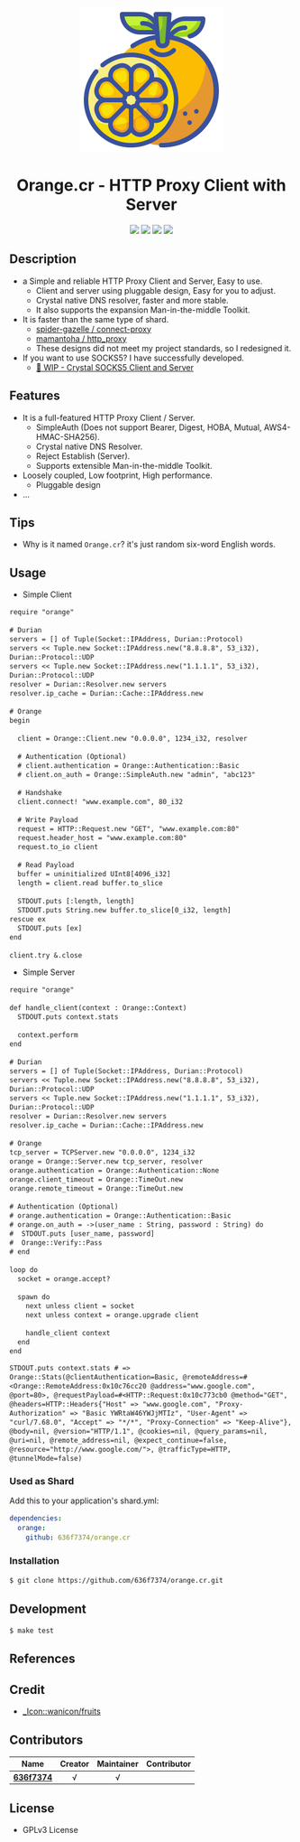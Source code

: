 <div align = "center"><img src="images/icon.png" width="256" height="256" /></div>

<div align = "center">
  <h1>Orange.cr - HTTP Proxy Client with Server</h1>
</div>

<p align="center">
  <a href="https://crystal-lang.org">
    <img src="https://img.shields.io/badge/built%20with-crystal-000000.svg" /></a>
  <a href="https://travis-ci.org/636f7374/orange.cr">
    <img src="https://api.travis-ci.org/636f7374/orange.cr.svg" /></a>
  <a href="https://github.com/636f7374/orange.cr/releases">
    <img src="https://img.shields.io/github/release/636f7374/orange.cr.svg" /></a>
  <a href="https://github.com/636f7374/orange.cr/blob/master/license">
    <img src="https://img.shields.io/github/license/636f7374/orange.cr.svg"></a>
</p>

## Description

* a Simple and reliable HTTP Proxy Client and Server, Easy to use.
  * Client and server using pluggable design, Easy for you to adjust.
  * Crystal native DNS resolver, faster and more stable.
  * It also supports the expansion Man-in-the-middle Toolkit.
* It is faster than the same type of shard.
  * [spider-gazelle / connect-proxy](https://github.com/spider-gazelle/connect-proxy)
  * [mamantoha / http_proxy](https://github.com/mamantoha/http_proxy)
  * These designs did not meet my project standards, so I redesigned it.
* If you want to use SOCKS5? I have successfully developed.
  * [🚧 WIP - Crystal SOCKS5 Client and Server](https://github.com/636f7374/tomato.cr)

## Features

* It is a full-featured HTTP Proxy Client / Server.
  * SimpleAuth (Does not support Bearer, Digest, HOBA, Mutual, AWS4-HMAC-SHA256).
  * Crystal native DNS Resolver.
  * Reject Establish (Server).
  * Supports extensible Man-in-the-middle Toolkit.
* Loosely coupled, Low footprint, High performance.
  * Pluggable design
* ...

## Tips

* Why is it named `Orange.cr`? it's just random six-word English words.

## Usage

* Simple Client

```crystal
require "orange"

# Durian
servers = [] of Tuple(Socket::IPAddress, Durian::Protocol)
servers << Tuple.new Socket::IPAddress.new("8.8.8.8", 53_i32), Durian::Protocol::UDP
servers << Tuple.new Socket::IPAddress.new("1.1.1.1", 53_i32), Durian::Protocol::UDP
resolver = Durian::Resolver.new servers
resolver.ip_cache = Durian::Cache::IPAddress.new

# Orange
begin

  client = Orange::Client.new "0.0.0.0", 1234_i32, resolver

  # Authentication (Optional)
  # client.authentication = Orange::Authentication::Basic
  # client.on_auth = Orange::SimpleAuth.new "admin", "abc123"

  # Handshake
  client.connect! "www.example.com", 80_i32

  # Write Payload
  request = HTTP::Request.new "GET", "www.example.com:80"
  request.header_host = "www.example.com:80"
  request.to_io client

  # Read Payload
  buffer = uninitialized UInt8[4096_i32]
  length = client.read buffer.to_slice

  STDOUT.puts [:length, length]
  STDOUT.puts String.new buffer.to_slice[0_i32, length]
rescue ex
  STDOUT.puts [ex]
end

client.try &.close

```

* Simple Server

```crystal
require "orange"

def handle_client(context : Orange::Context)
  STDOUT.puts context.stats

  context.perform
end

# Durian
servers = [] of Tuple(Socket::IPAddress, Durian::Protocol)
servers << Tuple.new Socket::IPAddress.new("8.8.8.8", 53_i32), Durian::Protocol::UDP
servers << Tuple.new Socket::IPAddress.new("1.1.1.1", 53_i32), Durian::Protocol::UDP
resolver = Durian::Resolver.new servers
resolver.ip_cache = Durian::Cache::IPAddress.new

# Orange
tcp_server = TCPServer.new "0.0.0.0", 1234_i32
orange = Orange::Server.new tcp_server, resolver
orange.authentication = Orange::Authentication::None
orange.client_timeout = Orange::TimeOut.new
orange.remote_timeout = Orange::TimeOut.new

# Authentication (Optional)
# orange.authentication = Orange::Authentication::Basic
# orange.on_auth = ->(user_name : String, password : String) do
#  STDOUT.puts [user_name, password]
#  Orange::Verify::Pass
# end

loop do
  socket = orange.accept?

  spawn do
    next unless client = socket
    next unless context = orange.upgrade client

    handle_client context
  end
end

```

```crystal
STDOUT.puts context.stats # => Orange::Stats(@clientAuthentication=Basic, @remoteAddress=#<Orange::RemoteAddress:0x10c76cc20 @address="www.google.com", @port=80>, @requestPayload=#<HTTP::Request:0x10c773cb0 @method="GET", @headers=HTTP::Headers{"Host" => "www.google.com", "Proxy-Authorization" => "Basic YWRtaW46YWJjMTIz", "User-Agent" => "curl/7.68.0", "Accept" => "*/*", "Proxy-Connection" => "Keep-Alive"}, @body=nil, @version="HTTP/1.1", @cookies=nil, @query_params=nil, @uri=nil, @remote_address=nil, @expect_continue=false, @resource="http://www.google.com/">, @trafficType=HTTP, @tunnelMode=false)
```

### Used as Shard

Add this to your application's shard.yml:
```yaml
dependencies:
  orange:
    github: 636f7374/orange.cr
```

### Installation

```bash
$ git clone https://github.com/636f7374/orange.cr.git
```

## Development

```bash
$ make test
```

## References


## Credit

* [\_Icon::wanicon/fruits](https://www.flaticon.com/packs/fruits-and-vegetables-48)

## Contributors

|Name|Creator|Maintainer|Contributor|
|:---:|:---:|:---:|:---:|
|**[636f7374](https://github.com/636f7374)**|√|√||

## License

* GPLv3 License
